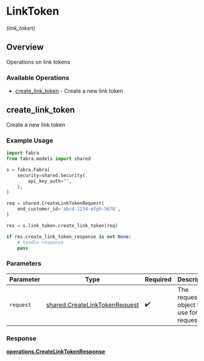 # LinkToken
(*link_token*)

## Overview

Operations on link tokens

### Available Operations

* [create_link_token](#create_link_token) - Create a new link token

## create_link_token

Create a new link token

### Example Usage

```python
import fabra
from fabra.models import shared

s = fabra.Fabra(
    security=shared.Security(
        api_key_auth="",
    ),
)

req = shared.CreateLinkTokenRequest(
    end_customer_id='abcd-1234-efgh-5678',
)

res = s.link_token.create_link_token(req)

if res.create_link_token_response is not None:
    # handle response
    pass
```

### Parameters

| Parameter                                                                      | Type                                                                           | Required                                                                       | Description                                                                    |
| ------------------------------------------------------------------------------ | ------------------------------------------------------------------------------ | ------------------------------------------------------------------------------ | ------------------------------------------------------------------------------ |
| `request`                                                                      | [shared.CreateLinkTokenRequest](../../models/shared/createlinktokenrequest.md) | :heavy_check_mark:                                                             | The request object to use for the request.                                     |


### Response

**[operations.CreateLinkTokenResponse](../../models/operations/createlinktokenresponse.md)**

